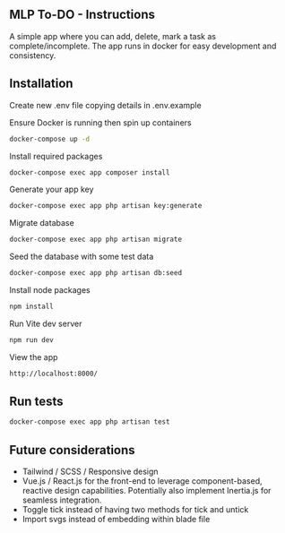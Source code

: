## MLP To-DO - Instructions

A simple app where you can add, delete, mark a task as complete/incomplete. The app runs in docker for easy development and consistency.

## Installation

Create new .env file copying details in .env.example

Ensure Docker is running then spin up containers

```bash
docker-compose up -d
```

Install required packages

```bash
docker-compose exec app composer install
```

Generate your app key

```bash
docker-compose exec app php artisan key:generate
```

Migrate database

```bash
docker-compose exec app php artisan migrate
```

Seed the database with some test data

```bash
docker-compose exec app php artisan db:seed
```

Install node packages

```bash
npm install
```

Run Vite dev server

```bash
npm run dev
```

View the app

```bash
http://localhost:8000/
```

## Run tests

```bash
docker-compose exec app php artisan test
```

## Future considerations

-   Tailwind / SCSS / Responsive design
-   Vue.js / React.js for the front-end to leverage component-based, reactive design capabilities. Potentially also implement Inertia.js for seamless integration.
-   Toggle tick instead of having two methods for tick and untick
-   Import svgs instead of embedding within blade file
